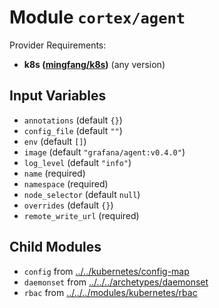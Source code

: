 
# Module `cortex/agent`

Provider Requirements:
* **k8s ([mingfang/k8s](https://registry.terraform.io/providers/mingfang/k8s/latest))** (any version)

## Input Variables
* `annotations` (default `{}`)
* `config_file` (default `""`)
* `env` (default `[]`)
* `image` (default `"grafana/agent:v0.4.0"`)
* `log_level` (default `"info"`)
* `name` (required)
* `namespace` (required)
* `node_selector` (default `null`)
* `overrides` (default `{}`)
* `remote_write_url` (required)

## Child Modules
* `config` from [../../kubernetes/config-map](../../kubernetes/config-map)
* `daemonset` from [../../../archetypes/daemonset](../../../archetypes/daemonset)
* `rbac` from [../../../modules/kubernetes/rbac](../../../modules/kubernetes/rbac)

